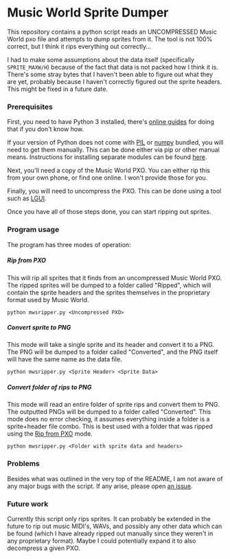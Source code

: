 
# Music World Sprite Dumper
This repository contains a python script reads an UNCOMPRESSED Music World pxo file and attempts to dump sprites from it. The tool is not 100% correct, but I think it rips everything out correctly... 

I had to make some assumptions about the data itself (specifically `SPRITE_MAXW/H`) because of the fact that data is not packed how I think it is. There's some stray bytes that I haven't been able to figure out what they are yet, probably because I haven't correctly figured out the sprite headers. This might be fixed in a future date.


### Prerequisites
First, you need to have Python 3 installed, there's [online guides](https://realpython.com/installing-python/) for doing that if you don't know how.

If your version of Python does not come with [PIL](https://pillow.readthedocs.io/en/stable/) or [numpy](https://numpy.org/) bundled, you will need to get them manually. This can be done either via pip or other manual means. Instructions for installing separate modules can be found [here](https://packaging.python.org/en/latest/tutorials/installing-packages/).

Next, you'll need a copy of the Music World PXO. You can either rip this from your own phone, or find one online. I won't provide those for you.

Finally, you will need to uncompress the PXO. This can be done using a tool such as [LGUI](https://code.google.com/archive/p/lgui/).

Once you have all of those steps done, you can start ripping out sprites.


### Program usage
The program has three modes of operation:

##### Rip from PXO
This will rip all sprites that it finds from an uncompressed Music World PXO. The ripped sprites will be dumped to a folder called "Ripped", which will contain the sprite headers and the sprites themselves in the proprietary format used by Music World.
```
python mwsripper.py <Uncompressed PXO>
```

##### Convert sprite to PNG
This mode will take a single sprite and its header and convert it to a PNG. The PNG will be dumped to a folder called "Converted", and the PNG itself will have the same name as the data file.
```
python mwsripper.py <Sprite Header> <Sprite Data>
```

##### Convert folder of rips to PNG
This mode will read an entire folder of sprite rips and convert them to PNG. The outputted PNGs will be dumped to a folder called "Converted". This mode does no error checking, it assumes everything inside a folder is a sprite+header file combo. This is best used with a folder that was ripped using the [Rip from PXO](#rip-from-pxo) mode.
```
python mwsripper.py <Folder with sprite data and headers>
```

### Problems
Besides what was outlined in the very top of the README, I am not aware of any major bugs with the script. If any arise, please open [an issue](../../issues).


### Future work
Currently this script only rips sprites. It can probably be extended in the future to rip out music MIDI's, WAVs, and possibly any other data which can be found (which I have already ripped out manually since they weren't in any proprietary format). Maybe I could potentially expand it to also decompress a given PXO.
